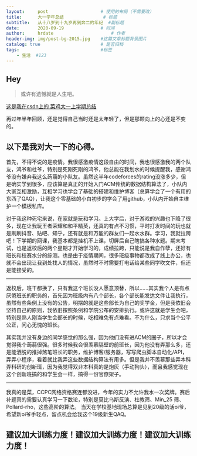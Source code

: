 ```yaml
---
layout:     post                    # 使用的布局（不需要改）
title:      大一学年总结               # 标题 
subtitle:   从十八岁到十九岁再到奔二的年纪  #副标题
date:       2020-09-19              # 时间
author:     hrdate                      # 作者
header-img: img/post-bg-2015.jpg    #这篇文章标题背景图片
catalog: true                       # 是否归档
tags:                               #标签
    - 生活  #123
---
```


## Hey
>或许有遗憾就是人生吧。

[这是我在csdn上的 菜鸡大一上学期总结](https://blog.csdn.net/hrd535523596/article/details/104151301)

再过年半年回顾，还是觉得自己当时还是太年轻了，但是那颗向上的心还是不变的。

## 以下是我对大一下的心得。

首先，不得不说的是疫情。我很感激疫情这段自由的时间，我也很感激我的两个队友，鸿爷和杜爷，特别是死刚死刚的鸿爷，他总能在我划水的时候提醒我，感谢鸿爷没有嫌弃我这么蒟蒻的小队友。虽然这半年codeforces的rating没涨多少，但是确实学到很多，应该算是真正的开始入门ACM传统的数据结构算法了，小队内大家互相激励，互相学习也学会了基础的搭建和维护博客（总算学会了一个有用的东西了QAQ），让我这个零基础的小白初步的学会了用github，小队内开始自主维护一个模板私库。

对于我这种死宅来说，在家就是玩和学习。上大学后，对于游戏的兴趣也下降了很多，现在让我玩王者荣耀和和平精英，还真的有点不习惯，平时打发时间的玩也就是刷刷抖音、贴吧、知乎，还有就是和万能的群友们一起水水群。学习，我就拉跨吧！下学期的网课，我基本都是挂机不上课，切屏后自己瞎搞各种水题。期末考试，也是返校后的两个星期才开始学习的，成绩拉跨，只能说是我自作孽，还好有班长和校赛水分的综测。也是由于疫情期间，很多班级事物都改成了线上办公，也就不会出现让我到处找人的情况，虽然时不时需要打电话给某些同学吹文件，但还是能接受的。
***
返校后，班干都换了，只有我这个班长没人愿意顶替，所以......其实我个人是有点厌倦班长的职务的，首先因为班级内有八个部长，各个部长能发达文件让我执行，虽然有些条例上没有的公告，明摆的就是这些部长为自己的奖学金，但是我依旧会坚持自己的原则，我依旧按照条例和学院公布的安排执行。或许这就是学生会吧，特别是熟人刚当学生会部长的时候，吃相难免有点难看。不为什么，只求当个公平公正，问心无愧的班长。

其实我并没有身边的同学感觉的那么强，因为他们没有进ACM的圈子，所以才会觉得我个蒟蒻很强。很多时候我会很羡慕隔壁的前班长，因为他没有弄那么多，还是能洒脱的推掉煞笔班长的职务，维护博客/服务器，写写爬虫脚本自动化/API，弄弄小程序，看着就比我弄这些数据结构算法有用多。但是我并不羡慕那些弄本科弄科研的创新班，因为我觉得双非本科真的是炮灰（手动狗头），而且我感觉现在这个创新班搞的和学生会一样，搞得一份官僚架子。
***
我真的是菜，CCPC网络资格赛连都没进，今年的实力不允许我水一次奖牌。赛后补题真的需要认真学习一下数论，特别是莫比乌斯反演、杜教筛、Min_25 筛、Pollard-rho，这些高阶的算法。
当天在学校基地现场总算是见到20级的活oi爷，希望新oi爷手轻点，留点机会给我这个19级新生QAQ。

## 建议加大训练力度！建议加大训练力度！建议加大训练力度！

